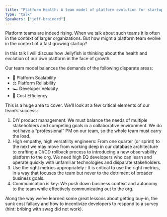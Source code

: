 ```yaml
---
title: "Platform Health: A team model of platform evolution for startups"
Type: "talk"
Speakers: ["jeff-brainerd"]
---
```


Platform teams are indeed rising. When we talk about such teams it is often in the context of larger organizations. But how might a platform team evolve in the context of a fast growing startup?

In this talk I will discuss how Jellyfish is thinking about the health and evolution of our own platform in the face of growth.

Our team model balances the demands of the following disparate areas:

* 🚀 Platform Scalability
* ⚖️ Platform Reliability
* 🏎️ Developer Velocity
* 💸 Cost Efficiency

This is a huge area to cover. We’ll look at a few critical elements of our team’s success:

1. DIY product management:  We must balance the needs of multiple stakeholders and competing goals in a collaborative environment. We do not have a “professional” PM on our team, so the whole team must carry the load.
2. High empathy, high versatility engineers: From one quarter (or sprint) to the next we may move from working deep in our database architecture to crafting a CI/CD rollback process to introducing a new observability platform to the org. We need high EQ developers who can learn and operate quickly with unfamiliar technologies and disparate stakeholders.
3. Use the right metrics appropriately : It is critical to use the right metrics, in a way that focuses the team but never to the detriment of broader business goals.
4. Communication is key: We push down business context and autonomy to the team while effectively communicating out to the org.

Along the way we’ve learned some great lessons about getting buy-in, the sunk cost fallacy and how to incentivize developers to respond to a survey (hint: bribing with swag did not work).


